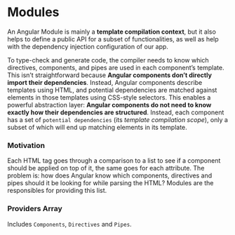 # Modules


An Angular Module is mainly a **template compilation context**, but it also helps to define
a public API for a subset of functionalities, as well as help with the dependency 
injection configuration of our app.

To type-check and generate code, the compiler needs to know which directives, components, and pipes are used in each component’s template. This isn’t straightforward because **Angular components don’t directly import their dependencies**. Instead, Angular components describe templates using HTML, and potential dependencies are matched against elements in those templates using CSS-style selectors. This enables a powerful abstraction layer: **Angular components do not need to know exactly how their dependencies are structured**. Instead, each component has a set of `potential dependencies` (its *template compilation scope*), only a subset of which will end up matching elements in its template.

### Motivation
Each HTML tag goes through a comparison to a list to see if a component should be applied on 
top of it, the same goes for each attribute. The problem is: how does Angular know which components, 
directives and pipes should it be looking for while parsing the HTML? Modules are the responsibles for
providing this list.

### Providers Array
Includes `Components`, `Directives` and `Pipes`.
